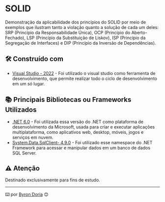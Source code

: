 # SOLID

Demonstração da aplicabilidade dos princípios do SOLID por meio de exemplos que ilustram tanto a violação quanto a solução de cada um deles: SRP (Princípio da Responsabilidade Única), OCP (Princípio do Aberto-Fechado), LSP (Princípio da Substituição de Liskov), ISP (Princípio da Segregação de Interfaces) e DIP (Princípio da Inversão de Dependências).

## 🛠️ Construído com

* [Visual Studio - 2022](https://learn.microsoft.com/pt-br/visualstudio/windows/?view=vs-2022) - Foi utilizado o visual studio como ferramenta de desenvolvimento, que permite realizar todo o ciclo de desenvolvimento em um só lugar.
  
## 📚 Principais Bibliotecas ou Frameworks Utilizados

* [.NET 6.0](https://learn.microsoft.com/pt-br/dotnet/core/whats-new/dotnet-6) - Foi utilizada essa versão do .NET como plataforma de desenvolvimento da Microsoft, usada para criar e executar aplicações multiplataforma, como aplicativos web, desktop, móveis, jogos e serviços em nuvem. 
* [System.Data.SqlClient- 4.9.0](https://learn.microsoft.com/pt-br/dotnet/api/system.data.sqlclient?view=windowsdesktop-9.0) - Foi utilizado esse namespace do .NET Framework para acessar e manipular dados em um banco de dados SQL Server.

## ⚠️ Atenção

Destinado exclusivamente para fins de estudo.

---
⌨️ por [Byron Doria](https://gist.github.com/lohhans) 😊
